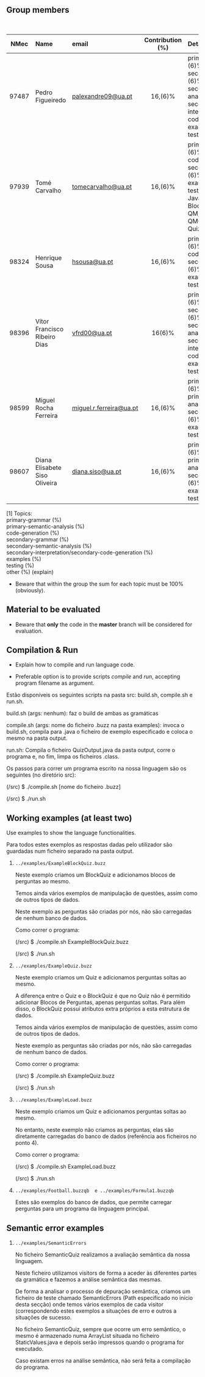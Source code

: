 ## Group members
&nbsp;

| NMec | Name | email | Contribution (%) | Detailed contribution [1]
|:-:|:--|:--|:-:|:--|
| 97487 | Pedro  Figueiredo | palexandre09@ua.pt | 16,(6)% | primary-grammar (16,(6)%)<br>secondary-grammar (16,(6)%)<br>secondary-semantic-analysis (50%)<br>secondary-interpretation/secondary-code-generation (50%)<br>examples 16,(6)(%)<br>testing 16,(6)%
| 97939 | Tomé Carvalho     | tomecarvalho@ua.pt | 16,(6)% | primary-grammar (16,(6)%)<br>code-generation (50 %)<br>secondary-grammar (16,(6)%)<br>examples 16,(6)(%)<br>testing 16,(6)%<br>Java classes (Block, BlockQuiz, Match, Option, QM, QMBuilder, QMC, QMCBuilder, Question, Quiz) 100%
| 98324 | Henrique Sousa    | hsousa@ua.pt | 16,(6)% | primary-grammar (16,(6)%)<br>code-generation (50 %)<br>secondary-grammar (16,(6)%)<br>examples 16,(6)(%)<br>testing 16,(6)%
| 98396 | Vítor Francisco Ribeiro Dias | vfrd00@ua.pt | 16(6)% | primary-grammar (16,(6)%)<br>secondary-grammar (16,(6)%)<br>secondary-semantic-analysis (50%)<br>secondary-interpretation/secondary-code-generation (50%)<br>examples 16,(6)(%)<br>testing 16,(6)%
| 98599 | Miguel Rocha Ferreira | miguel.r.ferreira@ua.pt | 16,(6)% | primary-grammar (16,(6)%)<br> primary-semantic-analysis (50%)<br>secondary-grammar (16,(6)%)<br>examples 16,(6)(%)<br>testing 16,(6)%
| 98607 | Diana Elisabete Siso Oliveira | diana.siso@ua.pt | 16,(6)% | primary-grammar (16,(6)%)<br> primary-semantic-analysis (50%)<br>secondary-grammar (16,(6)%)<br>examples 16,(6)(%)<br>testing 16,(6)%
[1] Topics:<br>
   primary-grammar (%)<br>primary-semantic-analysis (%)<br>code-generation (%)<br>secondary-grammar (%)<br>secondary-semantic-analysis (%)<br>secondary-interpretation/secondary-code-generation (%)<br>examples (%)<br>testing (%)<br>other (%) (explain)

- Beware that within the group the sum for each topic must be 100% (obviously).

## Material to be evaluated

- Beware that **only** the code in the **master** branch will be considered for evaluation.

## Compilation & Run

- Explain how to compile and run language code.

- Preferable option is to provide scripts *compile* and *run*, accepting program filename as argument.

Estão disponíveis os seguintes scripts na pasta src: build.sh, compile.sh e run.sh.

build.sh (args: nenhum): faz o build de ambas as gramáticas

compile.sh (args: nome do ficheiro .buzz na pasta examples): invoca o build.sh, compila para .java o ficheiro de exemplo especificado e coloca o mesmo na pasta output.

run.sh: Compila o ficheiro QuizOutput.java da pasta output, corre o programa e, no fim, limpa os ficheiros .class.

Os passos para correr um programa escrito na nossa linguagem são os seguintes (no diretório src):

(/src) $ ./compile.sh [nome do ficheiro .buzz]

(/src) $ ./run.sh

## Working examples (at least two)

Use examples to show the language functionalities.

Para todos estes exemplos as respostas dadas pelo utilizador são guardadas num ficheiro separado na pasta output.

1. `../examples/ExampleBlockQuiz.buzz`

    Neste exemplo criamos um BlockQuiz e adicionamos blocos de perguntas ao mesmo.

    Temos ainda vários exemplos de manipulação de questões, assim como de outros tipos de dados.

    Neste exemplo as perguntas são criadas por nós, não são carregadas de nenhum banco de dados.
    
    Como correr o programa:
    
    (/src) $ ./compile.sh ExampleBlockQuiz.buzz
    
    (/src) $ ./run.sh


2. `../examples/ExampleQuiz.buzz`

    Neste exemplo criamos um Quiz e adicionamos perguntas soltas ao mesmo.
    
    A diferença entre o Quiz e o BlockQuiz é que no Quiz não é permitido adicionar Blocos de Perguntas, apenas perguntas soltas. Para além disso, o BlockQuiz possui atributos extra próprios a esta estrutura de dados.
    
    Temos ainda vários exemplos de manipulação de questões, assim como de outros tipos de dados.
    
    Neste exemplo as perguntas são criadas por nós, não são carregadas de nenhum banco de dados.
    
    Como correr o programa:
    
    (/src) $ ./compile.sh ExampleQuiz.buzz
    
    (/src) $ ./run.sh
     
    
3. `../examples/ExampleLoad.buzz`

	Neste exemplo criamos um Quiz e adicionamos perguntas soltas ao mesmo.

	No entanto, neste exemplo não criamos as perguntas, elas são diretamente carregadas do banco de dados (referência aos ficheiros no ponto 4).

    Como correr o programa:
    
    (/src) $ ./compile.sh ExampleLoad.buzz
    
    (/src) $ ./run.sh

4. `../examples/Football.buzzqb  e ../examples/Formula1.buzzqb`

   Estes são exemplos do banco de dados, que permite carregar perguntas para um programa da linguagem principal.
   


## Semantic error examples

1. `../examples/SemanticErrors`

    No ficheiro SemanticQuiz realizamos a avaliação semântica da nossa linguagem.
    
    Neste ficheiro utilizamos visitors de forma a aceder às diferentes partes da gramática e fazemos a análise semântica das mesmas.
    
    De forma a analisar o processo de depuração semântica, criamos um ficheiro de teste chamado SemanticErrors (Path especificado no início desta secção) onde temos vários exemplos de cada visitor (correspondendo estes exemplos a situações de erro e outros a situações de sucesso.
    
    
    No ficheiro SemanticQuiz, sempre que ocorre um erro semântico, o mesmo é armazenado numa ArrayList situada no ficheiro StaticValues.java e depois serão impressos quando o programa for executado.
    
    Caso existam erros na análise semântica, não será feita a compilação do programa.

